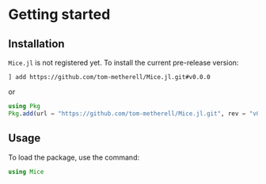 # Getting started

## Installation
`Mice.jl` is not registered yet. To install the current pre-release version:

```
] add https://github.com/tom-metherell/Mice.jl.git#v0.0.0
```

or

```julia
using Pkg
Pkg.add(url = "https://github.com/tom-metherell/Mice.jl.git", rev = "v0.0.0")
```

## Usage
To load the package, use the command:

```julia
using Mice
```